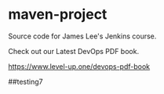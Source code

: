 # maven-project
Source code for James Lee's Jenkins course.

Check out our Latest DevOps PDF book.

https://www.level-up.one/devops-pdf-book

##testing7
